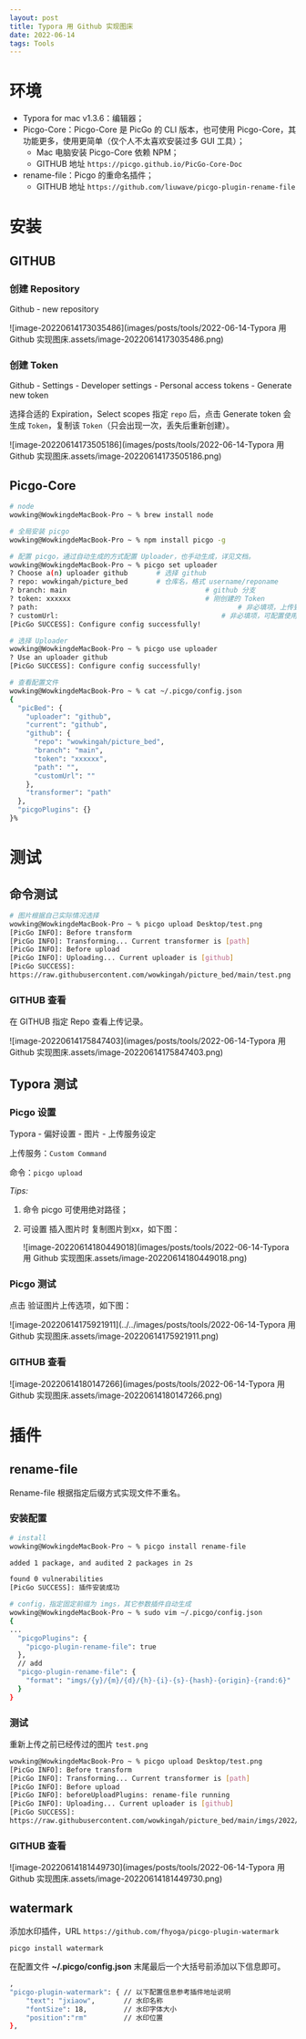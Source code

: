 ```yaml
---
layout: post
title: Typora 用 Github 实现图床
date: 2022-06-14
tags: Tools 
---
```


# 环境

- Typora for mac v1.3.6：编辑器；
- Picgo-Core：Picgo-Core 是 PicGo 的 CLI 版本，也可使用 Picgo-Core，其功能更多，使用更简单（仅个人不太喜欢安装过多 GUI 工具）；
  - Mac 电脑安装 Picgo-Core 依赖 NPM；
  - GITHUB 地址 `https://picgo.github.io/PicGo-Core-Doc`
- rename-file：Picgo 的重命名插件；
  - GITHUB 地址 `https://github.com/liuwave/picgo-plugin-rename-file`

# 安装

## GITHUB

### 创建 Repository

Github - new repository

![image-20220614173035486](images/posts/tools/2022-06-14-Typora 用 Github 实现图床.assets/image-20220614173035486.png)

### 创建 Token

Github - Settings - Developer settings - Personal access tokens - Generate new token

选择合适的 Expiration，Select scopes 指定 `repo` 后，点击 Generate token 会生成 `Token`，复制该 `Token`（只会出现一次，丢失后重新创建）。

![image-20220614173505186](images/posts/tools/2022-06-14-Typora 用 Github 实现图床.assets/image-20220614173505186.png)

## Picgo-Core

```bash
# node
wowking@WowkingdeMacBook-Pro ~ % brew install node

# 全局安装 picgo
wowking@WowkingdeMacBook-Pro ~ % npm install picgo -g

# 配置 picgo，通过自动生成的方式配置 Uploader，也手动生成，详见文档。
wowking@WowkingdeMacBook-Pro ~ % picgo set uploader
? Choose a(n) uploader github		# 选择 github
? repo: wowkingah/picture_bed		# 仓库名，格式 username/reponame
? branch: main									# github 分支
? token: xxxxxx									# 刚创建的 Token
? path:													# 非必填项，上传到 github 的目录路径
? customUrl:										# 非必填项，可配置使用免费开源的 CDN，如 https://www.jsdelivr.com
[PicGo SUCCESS]: Configure config successfully!

# 选择 Uploader
wowking@WowkingdeMacBook-Pro ~ % picgo use uploader
? Use an uploader github
[PicGo SUCCESS]: Configure config successfully!

# 查看配置文件
wowking@WowkingdeMacBook-Pro ~ % cat ~/.picgo/config.json
{
  "picBed": {
    "uploader": "github",
    "current": "github",
    "github": {
      "repo": "wowkingah/picture_bed",
      "branch": "main",
      "token": "xxxxxx",
      "path": "",
      "customUrl": ""
    },
    "transformer": "path"
  },
  "picgoPlugins": {}
}%
```

# 测试

## 命令测试

```bash
# 图片根据自己实际情况选择
wowking@WowkingdeMacBook-Pro ~ % picgo upload Desktop/test.png
[PicGo INFO]: Before transform
[PicGo INFO]: Transforming... Current transformer is [path]
[PicGo INFO]: Before upload
[PicGo INFO]: Uploading... Current uploader is [github]
[PicGo SUCCESS]:
https://raw.githubusercontent.com/wowkingah/picture_bed/main/test.png
```

### GITHUB 查看

在 GITHUB 指定 Repo 查看上传记录。

![image-20220614175847403](images/posts/tools/2022-06-14-Typora 用 Github 实现图床.assets/image-20220614175847403.png)

## Typora 测试

### Picgo 设置

Typora - 偏好设置 - 图片 - 上传服务设定

上传服务：`Custom Command`

命令：`picgo upload`

 *Tips:*

1. 命令 picgo 可使用绝对路径；

2. 可设置 插入图片时 复制图片到xx，如下图：

   ![image-20220614180449018](images/posts/tools/2022-06-14-Typora 用 Github 实现图床.assets/image-20220614180449018.png)

### Picgo 测试

点击 验证图片上传选项，如下图：

![image-20220614175921911](../../images/posts/tools/2022-06-14-Typora 用 Github 实现图床.assets/image-20220614175921911.png)

### GITHUB 查看

![image-20220614180147266](images/posts/tools/2022-06-14-Typora 用 Github 实现图床.assets/image-20220614180147266.png)

# 插件

## rename-file

Rename-file 根据指定后缀方式实现文件不重名。

### 安装配置

```bash
# install
wowking@WowkingdeMacBook-Pro ~ % picgo install rename-file

added 1 package, and audited 2 packages in 2s

found 0 vulnerabilities
[PicGo SUCCESS]: 插件安装成功

# config，指定固定前缀为 imgs，其它参数插件自动生成
wowking@WowkingdeMacBook-Pro ~ % sudo vim ~/.picgo/config.json
{
...
  "picgoPlugins": {
    "picgo-plugin-rename-file": true
  },
  // add
  "picgo-plugin-rename-file": {
    "format": "imgs/{y}/{m}/{d}/{h}-{i}-{s}-{hash}-{origin}-{rand:6}"
  }
}
```

### 测试

重新上传之前已经传过的图片 `test.png`

```bash
wowking@WowkingdeMacBook-Pro ~ % picgo upload Desktop/test.png
[PicGo INFO]: Before transform
[PicGo INFO]: Transforming... Current transformer is [path]
[PicGo INFO]: Before upload
[PicGo INFO]: beforeUploadPlugins: rename-file running
[PicGo INFO]: Uploading... Current uploader is [github]
[PicGo SUCCESS]:
https://raw.githubusercontent.com/wowkingah/picture_bed/main/imgs/2022/06/14/18-13-05-69502f080a2a73fd8006cdfd31f66b57-test-aab4cc.png
```

### GITHUB 查看

![image-20220614181449730](images/posts/tools/2022-06-14-Typora 用 Github 实现图床.assets/image-20220614181449730.png)

## watermark

添加水印插件，URL `https://github.com/fhyoga/picgo-plugin-watermark`

`picgo install watermark`

在配置文件 **~/.picgo/config.json** 末尾最后一个大括号前添加以下信息即可。

```bash
,
"picgo-plugin-watermark": { // 以下配置信息参考插件地址说明
    "text": "jxiaow",       // 水印名称
    "fontSize": 18,         // 水印字体大小
    "position":"rm"         // 水印位置
},
```

